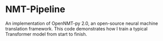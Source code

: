 # NMT-Pipeline
An implementation of OpenNMT-py 2.0, an open-source neural machine translation framework. This code demonstrates how I train a typical Transformer model from start to finish.

